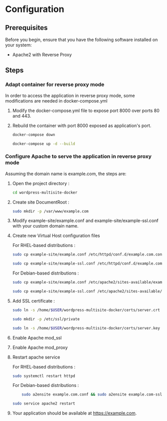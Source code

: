 # Configuration

## Prerequisites

Before you begin, ensure that you have the following software installed on your system:

- Apache2 with Reverse Proxy

## Steps

### Adapt container for reverse proxy mode

In order to access the application in reverse proxy mode, some modifications are needed in docker-compose.yml

1. Modify the docker-compose.yml file to expose port 8000 over ports 80 and 443.

2. Rebuild the container with port 8000 exposed as application's port.

    ```bash
    docker-compose down
    ```
    ```bash
    docker-compose up -d --build
    ```

### Configure Apache to serve the application in reverse proxy mode

Assuming the domain name is example.com, the steps are:

1. Open the project directory :
    ```bash
    cd wordpress-multisite-docker
   ```

2. Create site DocumentRoot :
    ```bash
    sudo mkdir -p /var/www/example.com
    ```

3. Modify example-site/example.conf and example-site/example-ssl.conf with your custom domain name.

4. Create new Virtual Host configuration files

    For RHEL-based distributions :
    ```bash
    sudo cp example-site/example.conf /etc/httpd/conf.d/example.com.conf
    ```
    ```bash
    sudo cp example-site/example-ssl.conf /etc/httpd/conf.d/example.com-ssl.conf
    ```
    
    For Debian-based distributions :
    ```bash
    sudo cp example-site/example.conf /etc/apache2/sites-available/example.com.conf
    ```
    ```bash
    sudo cp example-site/example-ssl.conf /etc/apache2/sites-available/example.com-ssl.conf
    ```

5. Add SSL certificate :
    ```bash
    sudo ln -s /home/$USER/wordpress-multisite-docker/certs/server.crt /etc/ssl/certs/server.crt
    ```
    ```bash
    sudo mkdir -p /etc/ssl/private
    ```
    ```bash
    sudo ln -s /home/$USER/wordpress-multisite-docker/certs/server.key /etc/ssl/private/server.key
    ```

6. Enable Apache mod_ssl

7. Enable Apache mod_proxy

8. Restart apache service

    For RHEL-based distributions :
    ```bash
    sudo systemctl restart httpd
    ```
    
    For Debian-based distributions :

    ```bash
        sudo a2ensite example.com.conf && sudo a2ensite example.com-ssl.conf
    ```

    ```bash
    sudo service apache2 restart
    ```

9. Your application should be available at https://example.com.